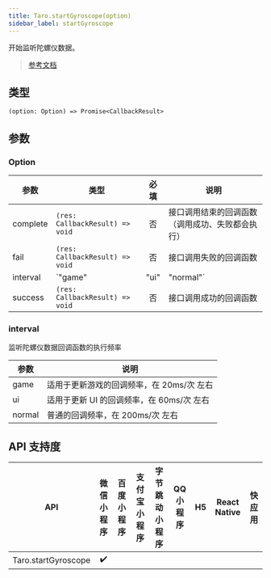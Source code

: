 ```yaml
---
title: Taro.startGyroscope(option)
sidebar_label: startGyroscope
---
```


开始监听陀螺仪数据。

> [参考文档](https://developers.weixin.qq.com/miniprogram/dev/api/device/gyroscope/wx.startGyroscope.html)

## 类型

```tsx
(option: Option) => Promise<CallbackResult>
```

## 参数

### Option

| 参数 | 类型 | 必填 | 说明 |
| --- | --- | :---: | --- |
| complete | `(res: CallbackResult) => void` | 否 | 接口调用结束的回调函数（调用成功、失败都会执行） |
| fail | `(res: CallbackResult) => void` | 否 | 接口调用失败的回调函数 |
| interval | `"game" | "ui" | "normal"` | 否 | 监听陀螺仪数据回调函数的执行频率 |
| success | `(res: CallbackResult) => void` | 否 | 接口调用成功的回调函数 |

### interval

监听陀螺仪数据回调函数的执行频率

| 参数 | 说明 |
| --- | --- |
| game | 适用于更新游戏的回调频率，在 20ms/次 左右 |
| ui | 适用于更新 UI 的回调频率，在 60ms/次 左右 |
| normal | 普通的回调频率，在 200ms/次 左右 |

## API 支持度

| API | 微信小程序 | 百度小程序 | 支付宝小程序 | 字节跳动小程序 | QQ 小程序 | H5 | React Native | 快应用 |
| :---: | :---: | :---: | :---: | :---: | :---: | :---: | :---: | :---: |
| Taro.startGyroscope | ✔️ |  |  |  |  |  |  |  |

